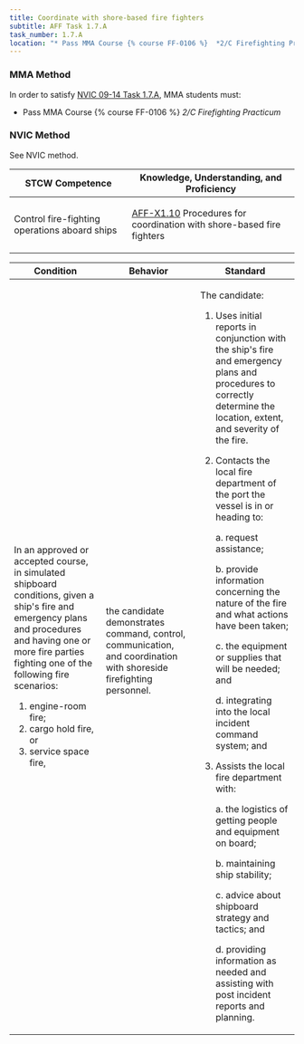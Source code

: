 ```yaml
---
title: Coordinate with shore-based fire fighters
subtitle: AFF Task 1.7.A 
task_number: 1.7.A
location: "* Pass MMA Course {% course FF-0106 %}  *2/C Firefighting Practicum*" 
---
```



### MMA Method

In order to satisfy  [NVIC 09-14  Task  1.7.A]({{site.baseurl}}/assets/images/nvic-09-14.pdf), MMA students must:

* Pass MMA Course {% course FF-0106 %}  *2/C Firefighting Practicum*


### NVIC Method

<a onclick="togglevisibility('nvic_methods')" >See NVIC method.</a>

<div id='nvic_methods' class='hide'>

<table>
<thead>
<tr>
<th class='forty'> STCW Competence </th>
<th class='sixty'> Knowledge, Understanding, and Proficiency </th>
</tr>
</thead>




<tbody>
<tr><td markdown='1'>

Control fire-fighting operations aboard ships

</td><td markdown='1'>

[AFF-X1.10](../../tables/63.html#AFF-X1.10) Procedures for coordination with shore-based fire fighters

</td></tr>


</tbody>
</table>


<table>
<thead>
<tr><th class='twenty'>  Condition </th><th class='twenty'> Behavior </th><th  class='sixty'>Standard </th></tr>
</thead>
<tbody >



<tr><td markdown='1'>

In an approved or accepted course, in simulated shipboard conditions, given a ship's fire and emergency plans and procedures and having one or more fire parties fighting one of the following fire scenarios:

1. engine-room fire;
2. cargo hold fire, or
3. service space fire,

</td><td markdown='1'>

the candidate demonstrates command, control, communication, and coordination with shoreside firefighting personnel.

<br>

<div class="tooltip">
<span class="tooltiptext">
</span>
</div>


</td><td markdown='1'>

The candidate:

1. Uses initial reports in conjunction with the ship's fire and emergency plans and procedures to correctly determine the location, extent, and severity of the fire.
2. Contacts the local fire department of the port the vessel is in or heading to:

	a. request assistance;

	b. provide information concerning the nature of the fire and what actions have been taken;

	c. the equipment or supplies that will be needed; and

	d. integrating into the local incident command system; and
3. Assists the local fire department with:

	a. the logistics of getting people and equipment on board;

	b. maintaining ship stability;

	c. advice about shipboard strategy and tactics; and

	d. providing information as needed and assisting with post incident reports and planning.

</td></tr>
</tbody>
</table>
</div>
